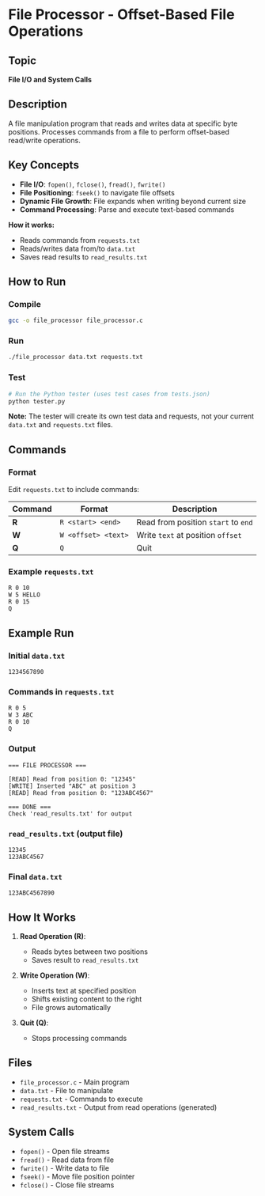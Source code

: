 # File Processor - Offset-Based File Operations

## Topic
**File I/O and System Calls**

## Description
A file manipulation program that reads and writes data at specific byte positions. Processes commands from a file to perform offset-based read/write operations.

## Key Concepts
- **File I/O**: `fopen()`, `fclose()`, `fread()`, `fwrite()`
- **File Positioning**: `fseek()` to navigate file offsets
- **Dynamic File Growth**: File expands when writing beyond current size
- **Command Processing**: Parse and execute text-based commands

**How it works:**
- Reads commands from `requests.txt`
- Reads/writes data from/to `data.txt` 
- Saves read results to `read_results.txt`

## How to Run

### Compile
```bash
gcc -o file_processor file_processor.c
```

### Run
```bash
./file_processor data.txt requests.txt
```

### Test
```bash
# Run the Python tester (uses test cases from tests.json)
python tester.py
```
**Note:** The tester will create its own test data and requests, not your current `data.txt` and `requests.txt` files.

## Commands

### Format
Edit `requests.txt` to include commands:

| Command | Format | Description |
|---------|--------|-------------|
| **R** | `R <start> <end>` | Read from position `start` to `end` |
| **W** | `W <offset> <text>` | Write `text` at position `offset` |
| **Q** | `Q` | Quit |

### Example `requests.txt`
```
R 0 10
W 5 HELLO
R 0 15
Q
```

## Example Run

### Initial `data.txt`
```
1234567890
```

### Commands in `requests.txt`
```
R 0 5
W 3 ABC
R 0 10
Q
```

### Output
```
=== FILE PROCESSOR ===

[READ] Read from position 0: "12345"
[WRITE] Inserted "ABC" at position 3
[READ] Read from position 0: "123ABC4567"

=== DONE ===
Check 'read_results.txt' for output
```

### `read_results.txt` (output file)
```
12345
123ABC4567
```

### Final `data.txt`
```
123ABC4567890
```

## How It Works

1. **Read Operation (R)**:
   - Reads bytes between two positions
   - Saves result to `read_results.txt`

2. **Write Operation (W)**:
   - Inserts text at specified position
   - Shifts existing content to the right
   - File grows automatically

3. **Quit (Q)**:
   - Stops processing commands

## Files
- `file_processor.c` - Main program
- `data.txt` - File to manipulate
- `requests.txt` - Commands to execute
- `read_results.txt` - Output from read operations (generated)

## System Calls
- `fopen()` - Open file streams
- `fread()` - Read data from file
- `fwrite()` - Write data to file
- `fseek()` - Move file position pointer
- `fclose()` - Close file streams
